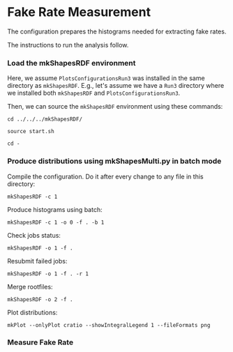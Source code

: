 # Fake Rate Measurement

The configuration prepares the histograms needed for extracting fake rates.

The instructions to run the analysis follow.

### Load the mkShapesRDF environment

Here, we assume `PlotsConfigurationsRun3` was installed in the same directory as `mkShapesRDF`. E.g., let's assume we have a `Run3` directory where we installed both `mkShapesRDF` and `PlotsConfigurationsRun3`.

Then, we can source the `mkShapesRDF` environment using these commands:

    cd ../../../mkShapesRDF/

    source start.sh

    cd -

### Produce distributions using mkShapesMulti.py in batch mode

Compile the configuration. Do it after every change to any file in this directory:

    mkShapesRDF -c 1

Produce histograms using batch:

    mkShapesRDF -c 1 -o 0 -f . -b 1

Check jobs status:

    mkShapesRDF -o 1 -f .

Resubmit failed jobs:

    mkShapesRDF -o 1 -f . -r 1		 		

Merge rootfiles:

    mkShapesRDF -o 2 -f .

Plot distributions:

    mkPlot --onlyPlot cratio --showIntegralLegend 1 --fileFormats png

### Measure Fake Rate